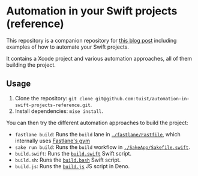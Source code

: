 # Automation in your Swift projects (reference)

This repository is a companion repository for [this blog post](http://localhost:8080/blog/2025/04/15/automation-in-swift-projects) including examples of how to automate your Swift projects.

It contains a Xcode project and various automation approaches, all of them building the project.

## Usage

1. Clone the repository: `git clone git@github.com:tuist/automation-in-swift-projects-reference.git`.
2. Install dependencies: `mise install`.

You can then try the different automation approaches to build the project:

- `fastlane build`: Runs the `build` lane in [`./fastlane/Fastfile`](./fastlane/Fastfile), which internally uses [Fastlane's gym](https://docs.fastlane.tools/actions/gym/)
- `sake run build`: Runs the `build` workflow in [`./SakeApp/Sakefile.swift`](./SakeApp/Sakefile.swift).
- `build.swift`: Runs the [`build.swift`](./build.swift) Swift script.
- `build.sh`: Runs the [`build.bash`](./build.bash) Swift script.
- `build.js`: Runs the [`build.js`](./build.js) JS script in Deno.
